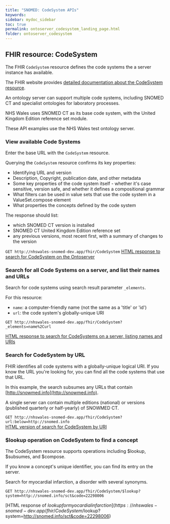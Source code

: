 ```yaml
---
title: "SNOMED: CodeSystem APIs"
keywords: 
sidebar: mydoc_sidebar
toc: true
permalink: ontoserver_codesystem_landing_page.html
folder: ontoserver_codesystem 
---
```


## FHIR resource: CodeSystem

The FHIR `CodeSystem` resource defines the code systems the a server instance has available.  

The FHIR website provides [detailed documentation about the CodeSystem resource](https://www.hl7.org/fhir/STU3/codesystem.html).  

An ontology server can support multiple code systems, including SNOMED CT and specialist ontologies for laboratory processes.  

NHS Wales uses SNOMED CT as its base code system, with the United Kingdom Edition reference set module.  

These API examples use the NHS Wales test ontology server.

### View available Code Systems

Enter the base URL with the `CodeSystem` resource.   

Querying the `CodeSystem` resource confirms its key properties:

* Identifying URL and version
* Description, Copyright, publication date, and other metadata
* Some key properties of the code system itself - whether it's case sensitive, version safe, and whether it defines a compositional grammar
* What filters can be used in value sets that use the code system in a ValueSet.compose element
* What properties the concepts defined by the code system

The response should list:

* which SNOMED CT version is installed
* SNOMED CT United Kingdom Edition reference set
* any previous versions, most recent first, with a summary of changes to the version

`
GET http://nhswales-snomed-dev.app/fhir/CodeSystem
`
[HTML response to search for CodeSystem on the Ontoserver](https://nhswales-snomed-dev.app/fhir/CodeSystem)

### Search for all Code Systems on a server, and list their names and URLs

Search for code systems using search result parameter `_elements`.

For this resource:

* `name`: a computer-friendly name (not the same as a 'title' or 'id')
* `url`: the code system's globally-unique URI

`
GET http://nhswales-snomed-dev.app/fhir/CodeSystem?_elements=name%2Curl
`  

[HTML response to search for CodeSystems on a server, listing names and URIs](https://nhswales-snomed-dev.app/fhir/CodeSystem?_elements=name%2Curl)


### Search for CodeSystem by URL  

FHIR identifies all code systems with a globally-unique logical URI. If you know the URL you're looking for, you can find all the code systems that use that URL.

In this example, the search subsumes any URLs that contain [http://snowmed.info](http://snowmed.info).

A single server can contain multiple editions (national) or versions (published quarterly or half-yearly) of SNOWMED CT. 

`
GET http://nhswales-snomed-dev.app/fhir/CodeSystem?url:below=http://snomed.info
`  
[HTML version of search for CodeSystem by URI](http://nhswales-snomed-dev.app/fhir/CodeSystem?url:below=http://snomed.info)

### $lookup operation on CodeSystem to find a concept

The CodeSystem resource supports operations including $lookup, $subsumes, and $compose. 

If you know a concept's unique identifier, you can find its entry on the server.

Search for myocardial infarction, a disorder with several synonyms.

`
GET http://nhswales-snomed-dev.app/fhir/CodeSystem/$lookup?system=http://snomed.info/sct&code=22298006
`

[HTML response of $lookup for myocardial infarction](https://nhswales-snomed-dev.app/fhir/CodeSystem/$lookup?system=http://snomed.info/sct&code=22298006)
